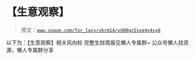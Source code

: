 # 【生意观察】

> 原文：[`www.yuque.com/for_lazy/xkrm14/yd00gz5ieg4y4sy6`](https://www.yuque.com/for_lazy/xkrm14/yd00gz5ieg4y4sy6)

<ne-p id="u26899982" data-lake-id="u26899982"><ne-text id="uc5250b90">以下为：【生意观察】相关风向标</ne-text></ne-p> <ne-p id="ua82e1b36" data-lake-id="ua82e1b36"><ne-text id="ue29698f6">完整生财周报见懒人专属群~</ne-text></ne-p> <ne-p id="u7b2eb485" data-lake-id="u7b2eb485"><ne-text id="u8d69b8b3">公众号懒人找资源，懒人专属群分享</ne-text></ne-p>